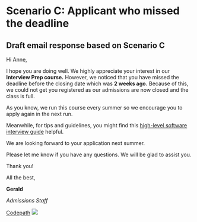 # Scenario C: Applicant who missed the deadline
## Draft email response based on Scenario C

Hi Anne,

I hope you are doing well. We highly appreciate your interest in our **Interview Prep course.** However, we noticed that you have missed the deadline before the closing date which was **2 weeks ago.** Because of this, we could not get you registered as our admissions are now closed and the class is full. 

As you know, we run this course every summer so we encourage you to apply again in the next run.

Meanwhile, for tips and guidelines, you might find this [high-level software interview guide](https://hackmd.io/@nesquena/HJN9k17sm?type=view) helpful.

We are looking forward to your application next summer.

Please let me know if you have any questions. We will be glad to assist you.

Thank you!

All the best,

**Gerald**

*Admissions Staff*

[Codepath](https://codepath.org/)
![](https://i.imgur.com/nAdBhyU.png)
